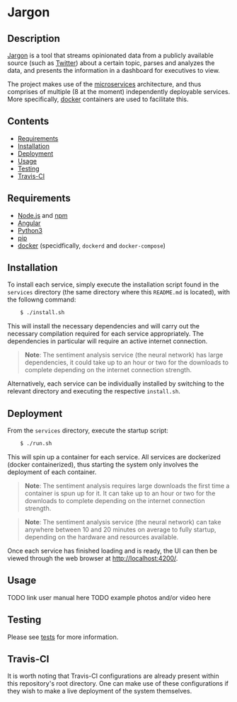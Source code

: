 # Jargon
## Description
[Jargon](../) is a tool that streams opinionated data from a publicly available source
(such as [Twitter](https://twitter.com/)) about a certain topic, parses and analyzes 
the data, and presents the information in a dashboard for executives to view.

The project makes use of the [microservices](https://microservices.io/) architecture, 
and thus comprises of multiple (8 at the moment) independently deployable services.
More specifically, [docker](https://www.docker.com/) containers are used to facilitate 
this.

## Contents
* [Requirements](#requirements)
* [Installation](#installation)
* [Deployment](#deployment)
* [Usage](#usage)
* [Testing](#testing)
* [Travis-CI](#travis-ci)

## Requirements
* [Node.js](https://nodejs.org/en/) and [npm](https://www.npmjs.com/)
* [Angular](https://angular.io/)
* [Python3](https://www.python.org/)
* [pip](https://pypi.org/project/pip/)
* [docker](https://www.docker.com/) (specidfically, `dockerd` and `docker-compose`)

## Installation
To install each service, simply execute the installation script found in the
`services` directory (the same directory where this `README.md` is located), with the
followng command:

```bash
    $ ./install.sh
```

This will install the necessary dependencies and will carry out the necessary 
compilation required for each service appropriately. The dependencies in particular
will require an active internet connection.

> __Note__: The sentiment analysis service (the neural network) has large
> dependencies, it could take up to an hour or two for the downloads to complete 
> depending on the internet connection strength.

Alternatively, each service can be individually installed by switching to the
relevant directory and executing the respective `install.sh`.

## Deployment

From the `services` directory, execute the startup script:

```bash
    $ ./run.sh
```

This will spin up a container for each service. All services are dockerized 
(docker containerized), thus starting the system only involves the 
deployment of each container. 

> __Note__: The sentiment analysis requires large downloads the first time a
> container is spun up for it. It can take up to an hour or two for the 
> downloads to complete depending on the internet connection strength.

> __Note__: The sentiment analysis service (the neural network) can take
> anywhere between 10 and 20 minutes on average to fully startup, depending on 
> the hardware and resources available.

Once each service has finished loading and is ready, the UI can 
then be viewed through the web browser at <http://localhost:4200/>.

## Usage
TODO link user manual here
TODO example photos and/or video here

## Testing
Please see [tests](../tests) for more information.

## Travis-CI
It is worth noting that Travis-CI configurations are already present within this
repository's root directory. One can make use of these configurations if they 
wish to make a live deployment of the system themselves.

